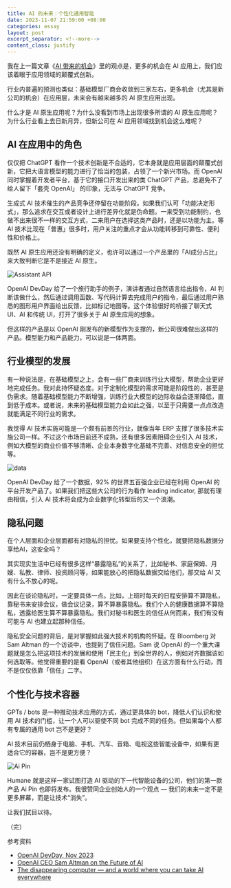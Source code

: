 ```yaml
---
title: AI 的未来：个性化通用智能
date: 2023-11-07 21:59:00 +08:00
categories: essay
layout: post
excerpt_separator: <!--more-->
content_class: justify
---
```


我在上一篇文章《[AI 带来的机会](/essay/2023/10/10/ai-oppo.html)》里的观点是，更多的机会在 AI 应用上，我们应该着眼于应用领域的颠覆式创新。

行业内普遍的预测也类似：基础模型厂商会收敛到三家左右，更多机会（尤其是新公司的机会）在应用层，未来会有越来越多的 AI 原生应用出现。

什么才是 AI 原生应用呢？为什么没看到市场上出现很多所谓的 AI 原生应用呢？为什么行业看上去日新月异，但新公司在 AI 应用领域找到机会这么难呢？

<!--more-->

## AI 在应用中的角色

仅仅把 ChatGPT 看作一个技术创新是不合适的，它本身就是应用层面的颠覆式创新，它把大语言模型的能力进行了恰当的包装，占领了一个新兴市场。而 OpenAI 同时掌握着开发者平台，基于它的接口开发出来的类 ChatGPT 产品，总避免不了给人留下「套壳 OpenAI」 的印象，无法与 ChatGPT 竞争。

生成式 AI 技术催生的产品竞争还停留在功能阶段。如果我们认可「功能决定形式」，那么追求在交互或者设计上进行差异化就是伪命题。一来受到功能制约，也做不出来很不一样的交互方式，二来用户在选择这类产品时，还是以功能为主。等 AI 技术比现在「普惠」很多时，用户关注的重点才会从功能转移到可靠性、便利性和价格上。

既然 AI 原生应用还没有明确的定义，也许可以通过一个产品里的「AI成分占比」来大致判断它是不是接近 AI 原生。

![Assistant API](https://general-1258275882.cos.ap-chengdu.myqcloud.com/AI-future/assistant-api.png)

OpenAI DevDay 给了一个旅行助手的例子，演讲者通过自然语言给出指令，AI 判断该做什么，然后通过调用函数、写代码计算去完成用户的指令，最后通过用户熟悉的图形用户界面给出反馈，比如标记地图等。这个体验很好的桥接了聊天式 UI、AI 和传统 UI，打开了很多关于 AI 原生应用的想象。

但这样的产品是以 OpenAI 刚发布的新模型作为支撑的，新公司很难做出这样的产品。模型能力和产品能力，可以说是一体两面。

## 行业模型的发展

有一种说法是，在基础模型之上，会有一些厂商来训练行业大模型，帮助企业更好地完成任务。我对此持怀疑态度。对于定制化模型的需求可能是阶段性的，甚至是伪需求。随着基础模型能力不断增强，训练行业大模型的边际收益会逐渐降低，直到低于成本。或者说，未来的基础模型能力会如此之强，以至于只需要一点点改造就能满足不同行业的需求。

我觉得 AI 技术实施可能是一个颇有前景的行业，就像当年 ERP 支撑了很多技术实施公司一样。不过这个市场目前还不成熟，还有很多因素阻碍企业引入 AI 技术，例如大模型的商业价值不够清晰、企业本身数字化基础不完善、对信息安全的担忧等。

![data](https://general-1258275882.cos.ap-chengdu.myqcloud.com/AI-future/data.png)

OpenAI DevDay 给了一个数据，92% 的世界五百强企业已经在利用 OpenAI 的平台开发产品了。如果我们把这些大公司的行为看作 leading indicator, 那就有理由相信，引入 AI 技术将会成为企业数字化转型后的又一个浪潮。

## 隐私问题

在个人层面和企业层面都有对隐私的担忧。如果要支持个性化，就要把隐私数据分享给AI，这安全吗？

其实现实生活中已经有很多这样“暴露隐私”的关系了，比如秘书、家庭保姆、月嫂、私教、律师、投资顾问等，如果能放心的把隐私数据交给他们，那交给 AI 又有什么不放心的呢。

因此在谈论隐私时，一定要具体一点。比如，上班时每天的日程安排算不算隐私，靠秘书来安排会议，做会议记录，算不算暴露隐私。我们个人的健康数据算不算隐私，透露给医生算不算暴露隐私。我们对秘书和医生的信任从何而来，我们有没有可能与 AI 也建立起那种信任。

隐私安全问题的背后，是对掌握如此强大技术的机构的怀疑。在 Bloomberg 对 Sam Altman 的一个访谈中，也提到了信任问题。Sam 说 OpenAI 的一个重大课题就是怎么把这项技术的发展和使用「民主化」到全世界的人，例如对齐数据该如何选取等。他觉得重要的是看 OpenAI（或者其他组织）在这方面有什么行动，而不是仅仅依靠「信任」二字。

## 个性化与技术容器

GPTs / bots 是一种推动技术应用的方式，通过更具体的 bot，降低人们认识和使用 AI 技术的门槛，让一个人可以驱使不同 bot 完成不同的任务。但如果每个人都有专属的通用 bot 岂不是更好？

AI 技术目前仍栖身于电脑、手机、汽车、音箱、电视这些智能设备中，如果有更适合它的容器，岂不是更方便？

![Ai Pin](https://general-1258275882.cos.ap-chengdu.myqcloud.com/AI-future/pin.png)

Humane 就是这样一家试图打造 AI 驱动的下一代智能设备的公司，他们的第一款产品 Ai Pin 也即将发布。我很赞同企业创始人的一个观点 — 我们的未来一定不是更多屏幕，而是让技术“消失”。

让我们拭目以待。

（完）

参考资料

* [OpenAI DevDay, Nov 2023](https://www.youtube.com/watch?v=U9mJuUkhUzk)
* [OpenAI CEO Sam Altman on the Future of AI](https://www.youtube.com/watch?v=A5uMNMAWi3E)
* [The disappearing computer — and a world where you can take AI everywhere](https://www.ted.com/talks/imran_chaudhri_the_disappearing_computer_and_a_world_where_you_can_take_ai_everywhere)